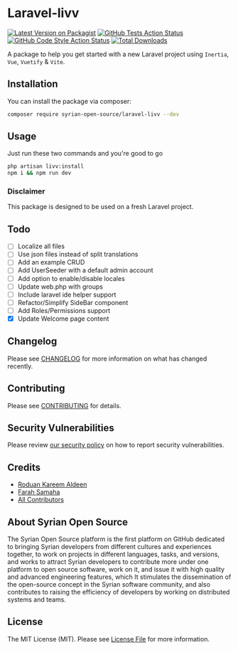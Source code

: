 # Laravel-livv

[![Latest Version on Packagist](https://img.shields.io/packagist/v/syrian-open-source/laravel-livv.svg?style=flat-square)](https://packagist.org/packages/syrian-open-source/laravel-livv)
[![GitHub Tests Action Status](https://img.shields.io/github/workflow/status/syrian-open-source/laravel-livv/run-tests?label=tests)](https://github.com/syrian-open-source/laravel-livv/actions?query=workflow%3Arun-tests+branch%3Amain)
[![GitHub Code Style Action Status](https://img.shields.io/github/workflow/status/syrian-open-source/laravel-livv/Check%20&%20fix%20styling?label=code%20style)](https://github.com/syrian-open-source/laravel-livv/actions?query=workflow%3A"Check+%26+fix+styling"+branch%3Amain)
[![Total Downloads](https://img.shields.io/packagist/dt/syrian-open-source/laravel-livv.svg?style=flat-square)](https://packagist.org/packages/syrian-open-source/laravel-livv)

A package to help you get started with a new Laravel project using `Inertia`, `Vue`, `Vuetify` & `Vite`.

## Installation

You can install the package via composer:

```bash
composer require syrian-open-source/laravel-livv --dev
```

## Usage

Just run these two commands and you're good to go

```bash
php artisan livv:install
npm i && npm run dev
```

### Disclaimer
This package is designed to be used on a fresh Laravel project.

## Todo
- [ ] Localize all files
- [ ] Use json files instead of split translations
- [ ] Add an example CRUD
- [ ] Add UserSeeder with a default admin account
- [ ] Add option to enable/disable locales
- [ ] Update web.php with groups
- [ ] Include laravel ide helper support
- [ ] Refactor/Simplify SideBar component 
- [ ] Add Roles/Permissions support
- [x] Update Welcome page content

## Changelog

Please see [CHANGELOG](CHANGELOG.md) for more information on what has changed recently.

## Contributing

Please see [CONTRIBUTING](https://github.com/spatie/.github/blob/main/CONTRIBUTING.md) for details.

## Security Vulnerabilities

Please review [our security policy](../../security/policy) on how to report security vulnerabilities.

## Credits

- [Roduan Kareem Aldeen](https://github.com/RoduanKD)
- [Farah Samaha](https://github.com/FarahSamaha)
- [All Contributors](../../contributors)

About Syrian Open Source
-------
The Syrian Open Source platform is the first platform on GitHub dedicated to bringing Syrian developers from different
cultures and experiences together, to work on projects in different languages, tasks, and versions, and works to attract
Syrian developers to contribute more under one platform to open source software, work on it, and issue it with high
quality and advanced engineering features, which It stimulates the dissemination of the open-source concept in the
Syrian software community, and also contributes to raising the efficiency of developers by working on distributed
systems and teams.

## License

The MIT License (MIT). Please see [License File](LICENSE.md) for more information.
